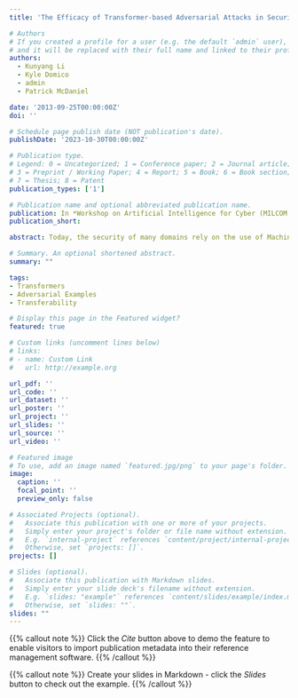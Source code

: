 ```yaml
---
title: 'The Efficacy of Transformer-based Adversarial Attacks in Security Domains'

# Authors
# If you created a profile for a user (e.g. the default `admin` user), write the username (folder name) here
# and it will be replaced with their full name and linked to their profile.
authors:
  - Kunyang Li
  - Kyle Domico
  - admin
  - Patrick McDaniel

date: '2013-09-25T00:00:00Z'
doi: ''

# Schedule page publish date (NOT publication's date).
publishDate: '2023-10-30T00:00:00Z'

# Publication type.
# Legend: 0 = Uncategorized; 1 = Conference paper; 2 = Journal article;
# 3 = Preprint / Working Paper; 4 = Report; 5 = Book; 6 = Book section;
# 7 = Thesis; 8 = Patent
publication_types: ['1']

# Publication name and optional abbreviated publication name.
publication: In *Workshop on Artificial Intelligence for Cyber (MILCOM 2023)*
publication_short:

abstract: Today, the security of many domains rely on the use of Machine Learning to detect threats, identify vulnerabilities, and safeguard systems from attacks. Recently, transformer architectures have improved the state-of-the-art performance on a wide range of tasks such as malware detection and network intrusion detection. But, before abandoning current approaches to transformers, it is crucial to understand their properties and implications on cybersecurity applications. In this paper, we evaluate the robustness of transformers to adversarial samples for system defenders (i.e., resiliency to adversarial perturbations generated on different types of architectures) and their adversarial strength for system attackers (i.e., transferability of adversarial samples generated by transformers to other target models). To that effect, we first fine-tune a set of pre-trained transformer, Convolutional Neural Network (CNN), and hybrid (an ensemble of transformer and CNN) models to solve different downstream image-based tasks. Then, we use an attack algorithm to craft 19,367 adversarial examples on each model for each task. The transferability of these adversarial examples is measured by evaluating each set on other models to determine which models offer more adversarial strength, and consequently, more robustness against these attacks. We find that the adversarial examples crafted on transformers offer the highest transferability rate (i.e., 25.7% higher than the average) onto other models. Similarly, adversarial examples crafted on other models have the lowest rate of transferability (i.e., 56.7% lower than the average) onto transformers. Our work emphasizes the importance of studying transformer architectures for attacking and defending models in security domains, and suggests using them as the primary architecture in transfer attack settings.

# Summary. An optional shortened abstract.
summary: ""

tags:
- Transformers
- Adversarial Examples
- Transferability

# Display this page in the Featured widget?
featured: true

# Custom links (uncomment lines below)
# links:
# - name: Custom Link
#   url: http://example.org

url_pdf: ''
url_code: ''
url_dataset: ''
url_poster: ''
url_project: ''
url_slides: ''
url_source: ''
url_video: ''

# Featured image
# To use, add an image named `featured.jpg/png` to your page's folder.
image:
  caption: ''
  focal_point: ''
  preview_only: false

# Associated Projects (optional).
#   Associate this publication with one or more of your projects.
#   Simply enter your project's folder or file name without extension.
#   E.g. `internal-project` references `content/project/internal-project/index.md`.
#   Otherwise, set `projects: []`.
projects: []

# Slides (optional).
#   Associate this publication with Markdown slides.
#   Simply enter your slide deck's filename without extension.
#   E.g. `slides: "example"` references `content/slides/example/index.md`.
#   Otherwise, set `slides: ""`.
slides: ""
---
```


{{% callout note %}}
Click the _Cite_ button above to demo the feature to enable visitors to import publication metadata into their reference management software.
{{% /callout %}}

{{% callout note %}}
Create your slides in Markdown - click the _Slides_ button to check out the example.
{{% /callout %}}

